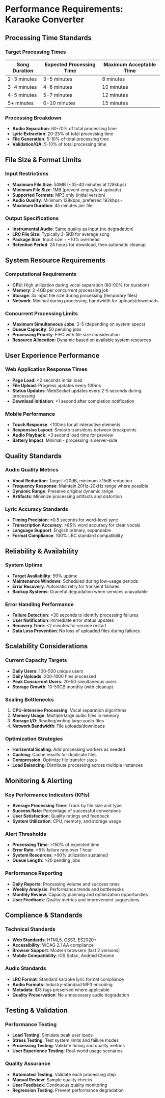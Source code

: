 # Performance Requirements: Karaoke Converter

## Processing Time Standards

### Target Processing Times
| Song Duration | Expected Processing Time | Maximum Acceptable Time |
|---------------|-------------------------|------------------------|
| 2-3 minutes   | 3-5 minutes            | 8 minutes             |
| 3-4 minutes   | 4-6 minutes            | 10 minutes            |
| 4-5 minutes   | 5-7 minutes            | 12 minutes            |
| 5+ minutes    | 6-10 minutes           | 15 minutes            |

### Processing Breakdown
- **Audio Separation**: 60-70% of total processing time
- **Lyric Extraction**: 20-25% of total processing time  
- **File Generation**: 5-10% of total processing time
- **Validation/QA**: 5-10% of total processing time

## File Size & Format Limits

### Input Restrictions
- **Maximum File Size**: 50MB (~35-40 minutes at 128kbps)
- **Minimum File Size**: 1MB (prevent empty/test uploads)
- **Supported Formats**: MP3 only (initial version)
- **Audio Quality**: Minimum 128kbps, preferred 192kbps+
- **Maximum Duration**: 45 minutes per file

### Output Specifications
- **Instrumental Audio**: Same quality as input (no degradation)
- **LRC File Size**: Typically 2-5KB for average song
- **Package Size**: Input size + ~10% overhead
- **Retention Period**: 24 hours for download, then automatic cleanup

## System Resource Requirements

### Computational Requirements
- **CPU**: High utilization during vocal separation (80-90% for duration)
- **Memory**: 2-4GB per concurrent processing job
- **Storage**: 3x input file size during processing (temporary files)
- **Network**: Minimal during processing, bandwidth for uploads/downloads

### Concurrent Processing Limits
- **Maximum Simultaneous Jobs**: 3-5 (depending on system specs)
- **Queue Capacity**: 50 pending jobs
- **Processing Priority**: FIFO with file size consideration
- **Resource Allocation**: Dynamic based on available system resources

## User Experience Performance

### Web Application Response Times
- **Page Load**: <2 seconds initial load
- **File Upload**: Progress updates every 100ms
- **Status Updates**: WebSocket updates every 2-5 seconds during processing
- **Download Initiation**: <1 second after completion notification

### Mobile Performance
- **Touch Response**: <100ms for all interactive elements
- **Responsive Layout**: Smooth transitions between breakpoints
- **Audio Playback**: <3 second load time for preview
- **Battery Impact**: Minimal - processing is server-side

## Quality Standards

### Audio Quality Metrics
- **Vocal Reduction**: Target >20dB, minimum >15dB reduction
- **Frequency Response**: Maintain 20Hz-20kHz range where possible
- **Dynamic Range**: Preserve original dynamic range
- **Artifacts**: Minimize processing artifacts and distortion

### Lyric Accuracy Standards
- **Timing Precision**: ±0.5 seconds for word-level sync
- **Transcription Accuracy**: >85% word accuracy for clear vocals
- **Language Support**: English primary, expandable
- **Format Compliance**: 100% LRC standard compatibility

## Reliability & Availability

### System Uptime
- **Target Availability**: 99% uptime
- **Maintenance Windows**: Scheduled during low-usage periods
- **Error Recovery**: Automatic retry for transient failures
- **Backup Systems**: Graceful degradation when services unavailable

### Error Handling Performance
- **Failure Detection**: <30 seconds to identify processing failures
- **User Notification**: Immediate error status updates
- **Recovery Time**: <2 minutes for service restart
- **Data Loss Prevention**: No loss of uploaded files during failures

## Scalability Considerations

### Current Capacity Targets
- **Daily Users**: 100-500 unique users
- **Daily Uploads**: 200-1000 files processed
- **Peak Concurrent Users**: 20-50 simultaneous users
- **Storage Growth**: 10-50GB monthly (with cleanup)

### Scaling Bottlenecks
1. **CPU-Intensive Processing**: Vocal separation algorithms
2. **Memory Usage**: Multiple large audio files in memory
3. **Storage I/O**: Reading/writing large audio files
4. **Network Bandwidth**: File uploads/downloads

### Optimization Strategies
- **Horizontal Scaling**: Add processing workers as needed
- **Caching**: Cache results for duplicate files
- **Compression**: Optimize file transfer sizes
- **Load Balancing**: Distribute processing across multiple instances

## Monitoring & Alerting

### Key Performance Indicators (KPIs)
- **Average Processing Time**: Track by file size and type
- **Success Rate**: Percentage of successful conversions
- **User Satisfaction**: Quality ratings and feedback
- **System Utilization**: CPU, memory, and storage usage

### Alert Thresholds
- **Processing Time**: >150% of expected time
- **Error Rate**: >5% failure rate over 1 hour
- **System Resources**: >90% utilization sustained
- **Queue Length**: >20 pending jobs

### Performance Reporting
- **Daily Reports**: Processing volume and success rates
- **Weekly Analysis**: Performance trends and bottlenecks
- **Monthly Review**: Capacity planning and optimization opportunities
- **User Feedback**: Quality metrics and improvement suggestions

## Compliance & Standards

### Technical Standards
- **Web Standards**: HTML5, CSS3, ES2020+
- **Accessibility**: WCAG 2.1 AA compliance
- **Browser Support**: Modern browsers (last 2 versions)
- **Mobile Compatibility**: iOS Safari, Android Chrome

### Audio Standards
- **LRC Format**: Standard karaoke lyric format compliance
- **Audio Formats**: Industry-standard MP3 encoding
- **Metadata**: ID3 tags preserved where applicable
- **Quality Preservation**: No unnecessary audio degradation

## Testing & Validation

### Performance Testing
- **Load Testing**: Simulate peak user loads
- **Stress Testing**: Test system limits and failure modes
- **Processing Testing**: Validate timing and quality metrics
- **User Experience Testing**: Real-world usage scenarios

### Quality Assurance
- **Automated Testing**: Validate each processing step
- **Manual Review**: Sample quality checks
- **User Feedback**: Continuous quality monitoring
- **Regression Testing**: Prevent performance degradation